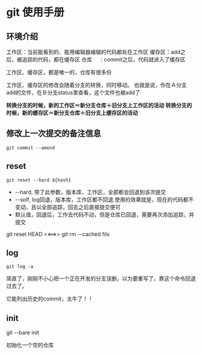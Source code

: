 # git 使用手册

## 环境介绍

工作区：当前能看到的、能用编辑器编辑的代码都处在工作区
缓存区：add之后，被追踪的代码，都在缓存区
仓库 　：commit之后，代码就进入了缓存区

工作区、缓存区，都是唯一的，仓库有很多份

工作区、缓存区的修改会随着分支的转换，同时移动。
也就是说，你在Ａ分支add的文件，在Ｂ分支status里查看，这个文件也被add了

**转换分支的时候，新的工作区＝新分支仓库＋旧分支上工作区的活动**
**转换分支的时候，新的缓存区＝新分支仓库＋旧分支上缓存区的活动**

## 修改上一次提交的备注信息

    git commit --amend


## reset

    git reset --hard ${hash}

+ --hard, 带了此参数，版本库、工作区，全部都会回退到该次提交
+ --solf, log回退，版本库，工作区都不回退.使用的效果就是，现在的代码都不变动，且以全部追踪，回去之后直接提交便可
+ 默认值，回退后，工作去代码不动，但是仓库已回退，需要再次添加追踪，并提交

git reset HEAD <<==>> git rm --cached fils

## log

    git log -a

简直了，刚刚不小心把一个正在开发的分支误删，以为要重写了，靠这个命令回退过去了。

它能列出历史的commit，太牛了！！

## init

git --bare init

初始化一个空的仓库